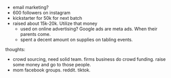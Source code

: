 - email marketing?
- 600 followers on instagram
- kickstarter for 50k for next batch
- raised about 15k-20k. Utilize that money
	- used on online advertising? Google ads are meta ads. When their parents come.
	- spent a decent amount on supplies on tabling events.

thoughts:
- crowd sourcing, need solid team. firms business do crowd funding. raise some money and go to those people. 
- mom facebook groups. reddit. tiktok. 